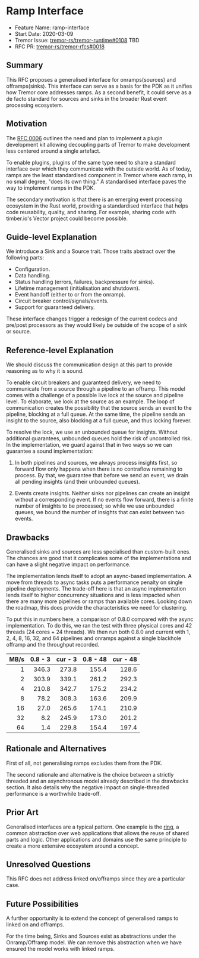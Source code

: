 # Ramp Interface

- Feature Name: ramp-interface
- Start Date: 2020-03-09
- Tremor Issue: [tremor-rs/tremor-runtime#0108](https://github.com/tremor-rs/tremor-runtime/issues/108) TBD
- RFC PR: [tremor-rs/tremor-rfcs#0018](https://github.com/tremor-rs/tremor-rfcs/pull/0018)


## Summary

[summary]: #summary

This RFC proposes a generalised interface for onramps(sources) and offramps(sinks). This interface can serve as a basis for the PDK as it unifies how Tremor core addresses ramps. As a second benefit, it could serve as a de facto standard for sources and sinks in the broader Rust event processing ecosystem.

## Motivation

[motivation]: #motivation

The [RFC 0006](https://rfcs.tremor.rs/0006-plugin-development-kit/) outlines the need and plan to implement a plugin development kit allowing decoupling parts of Tremor to make development less centered around a single artefact.

To enable plugins, plugins of the same type need to share a standard interface over which they communicate with the outside world. As of today, ramps are the least standardised component in Tremor where each ramp, in no small degree, "does its own thing." A standardised interface paves the way to implement ramps in the PDK.

The secondary motivation is that there is an emerging event processing ecosystem in the Rust world, providing a standardised interface that helps code reusability, quality, and sharing. For example, sharing code with timber.io's Vector project could become possible.

## Guide-level Explanation

[guide-level-explanation]: #guide-level-explanation

We introduce a Sink and a Source trait. Those traits abstract over the following parts:

- Configuration.
- Data handling.
- Status handling (errors, failures, backpressure for sinks).
- Lifetime management (initialisation and shutdown).
- Event handoff (either to or from the onramp).
- Circuit breaker control/signals/events.
- Support for guaranteed delivery.

These interface changes trigger a redesign of the current codecs and pre/post processors as they would likely be outside of the scope of a sink or source.

## Reference-level Explanation

[reference-level-explanation]: #reference-level-explanation

We should discuss the communication design at this part to provide reasoning as to why it is sound.

To enable circuit breakers and guaranteed delivery, we need to communicate from a source through a pipeline to an offramp. This model comes with a challenge of a possible live lock at the source and pipeline level. To elaborate, we look at the source as an example. The loop of communication creates the possibility that the source sends an event to the pipeline, blocking at a full queue. At the same time, the pipeline sends an insight to the source, also blocking at a full queue, and thus locking forever.

To resolve the lock, we use an unbounded queue for insights. Without additional guarantees, unbounded queues hold the risk of uncontrolled risk. In the implementation, we guard against that in two ways so we can guarantee a sound implementation:

1. In both pipelines and sources, we always process insights first, so forward flow only happens when there is no contraflow remaining to process. By that, we guarantee that before we send an event, we drain all pending insights (and their unbounded queues).

2. Events create insights. Neither sinks nor pipelines can create an insight without a corresponding event. If no events flow forward, there is a finite number of insights to be processed; so while we use unbounded queues, we bound the number of insights that can exist between two events.

## Drawbacks

[drawbacks]: #drawbacks

Generalised sinks and sources are less specialised than custom-built ones. The chances are good that it complicates some of the implementations and can have a slight negative impact on performance.

The implementation lends itself to adopt an async-based implementation. A move from threads to async tasks puts a performance penalty on single pipeline deployments. The trade-off here is that an async implementation lends itself to higher concurrency situations and is less impacted when there are many more pipelines or ramps than available cores. Looking down the roadmap, this does provide the characteristics we need for clustering.

To put this in numbers here, a comparison of 0.8.0 compared with the async implementation. To do this, we ran the test with three physical cores and 42 threads (24 cores + 24 threads). We then run both 0.8.0 and current with 1, 2, 4, 8, 16, 32, and 64 pipelines and onramps against a single blackhole offramp and the throughput recorded.

| MB/s | 0.8 - 3 | cur - 3 | 0.8 - 48 | cur - 48 |
|-----:|--------:|--------:|---------:|---------:|
|    1 |   346.3 |   273.8 |    155.4 |    128.6 |
|    2 |   303.9 |   339.1 |    261.2 |    292.3 |
|    4 |   210.8 |   342.7 |    175.2 |    234.2 |
|    8 |    78.2 |   308.3 |    163.6 |    209.9 |
|   16 |    27.0 |   265.6 |    174.1 |    210.9 |
|   32 |     8.2 |   245.9 |    173.0 |    201.2 |
|   64 |     1.4 |   229.8 |    154.4 |    197.4 |

## Rationale and Alternatives

[rationale-and-alternatives]: #rationale-and-alternatives

First of all, not generalising ramps excludes them from the PDK.

The second rationale and alternative is the choice between a strictly threaded and an asynchronous model already described in the drawbacks section. It also details why the negative impact on single-threaded performance is a worthwhile trade-off.

## Prior Art

[prior-art]: #prior-art

Generalised interfaces are a typical pattern. One example is the [ring](https://github.com/ring-clojure/ring), a common abstraction over web applications that allows the reuse of shared parts and logic. Other applications and domains use the same principle to create a more extensive ecosystem around a concept.

## Unresolved Questions

[unresolved-questions]: #unresolved-questions

This RFC does not address linked on/offramps since they are a particular case.

## Future Possibilities

[future-possibilities]: #future-possibilities

A further opportunity is to extend the concept of generalised ramps to linked on and offramps.

For the time being, Sinks and Sources exist as abstractions under the Onramp/Offramp model. We can remove this abstraction when we have ensured the model works with linked ramps.
